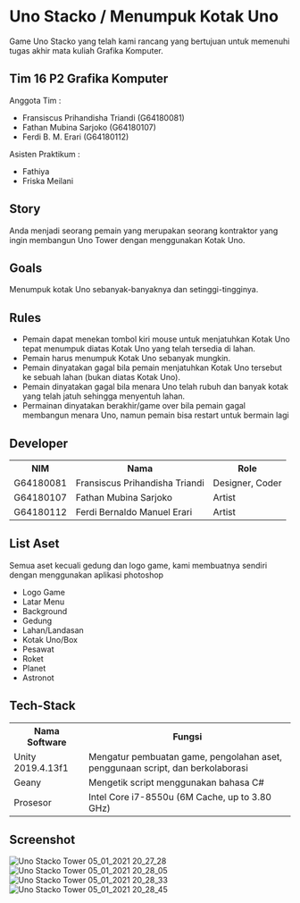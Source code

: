 # Uno Stacko / Menumpuk Kotak Uno
Game Uno Stacko yang telah kami rancang yang bertujuan untuk memenuhi tugas akhir mata kuliah Grafika Komputer.

## Tim 16 P2 Grafika Komputer

Anggota Tim :
- Fransiscus Prihandisha Triandi (G64180081)
- Fathan Mubina Sarjoko (G64180107)
- Ferdi B. M. Erari (G64180112)

Asisten Praktikum :
- Fathiya
- Friska Meilani

## Story
Anda menjadi seorang pemain yang merupakan seorang kontraktor yang ingin membangun Uno Tower dengan menggunakan Kotak Uno.

## Goals
Menumpuk kotak Uno sebanyak-banyaknya dan setinggi-tingginya.

## Rules
- Pemain dapat menekan tombol kiri mouse untuk menjatuhkan Kotak Uno tepat menumpuk diatas Kotak Uno yang telah tersedia di lahan.
- Pemain harus menumpuk Kotak Uno sebanyak mungkin.
- Pemain dinyatakan gagal bila pemain menjatuhkan Kotak Uno tersebut ke sebuah lahan (bukan diatas Kotak Uno).
- Pemain dinyatakan gagal bila menara Uno telah rubuh dan banyak kotak yang telah jatuh sehingga menyentuh lahan.
- Permainan dinyatakan berakhir/game over bila pemain gagal membangun menara Uno, namun pemain bisa restart untuk bermain lagi 

## Developer
<table>
  <th>
    NIM
  </th>
  <th>
    Nama
  </th>
  <th>
    Role
  </th>
  <tr>
    <td>
      G64180081
    </td>
    <td>
      Fransiscus Prihandisha Triandi
    </td>
    <td>
      Designer, Coder
  </tr>
  <tr>
    <td>
      G64180107
    </td>
    <td>
      Fathan Mubina Sarjoko
    </td>
    <td>
      Artist
    </tr>
    <tr>
      <td>
      G64180112
    </td>
    <td>
    	Ferdi Bernaldo Manuel Erari
    </td>
    <td>
      Artist
</table>

## List Aset 
Semua aset kecuali gedung dan logo game, kami membuatnya sendiri dengan menggunakan aplikasi photoshop
- Logo Game
- Latar Menu 
- Background
- Gedung
- Lahan/Landasan
- Kotak Uno/Box
- Pesawat
- Roket
- Planet
- Astronot

## Tech-Stack
<table>
  <th>
    Nama Software
  </th>
  <th>
    Fungsi
  </th>
  <tr>
    <td>
      Unity 2019.4.13f1
    </td>
    <td>
      Mengatur pembuatan game, pengolahan aset, penggunaan script, dan berkolaborasi
    </td>
  </tr>
  <tr>
    <td>
      Geany
    </td>
    <td>
      Mengetik script menggunakan bahasa C#
    </td>
    </tr>
    <tr>
      <td>
      Prosesor
    </td>
    <td>
    	Intel Core i7-8550u (6M Cache, up to 3.80 GHz)
    </td>
</table>

## Screenshot
![Uno Stacko Tower 05_01_2021 20_27_28](https://user-images.githubusercontent.com/60084283/103651980-fb038c80-4f94-11eb-9fc9-e00d2a0c1f28.png)
![Uno Stacko Tower 05_01_2021 20_28_05](https://user-images.githubusercontent.com/60084283/103652006-0656b800-4f95-11eb-9c9f-3603686fc365.png)
![Uno Stacko Tower 05_01_2021 20_28_33](https://user-images.githubusercontent.com/60084283/103652022-0bb40280-4f95-11eb-97cd-f920864119c6.png)
![Uno Stacko Tower 05_01_2021 20_28_45](https://user-images.githubusercontent.com/60084283/103652037-0fe02000-4f95-11eb-909b-e64d7b368ce2.png)
